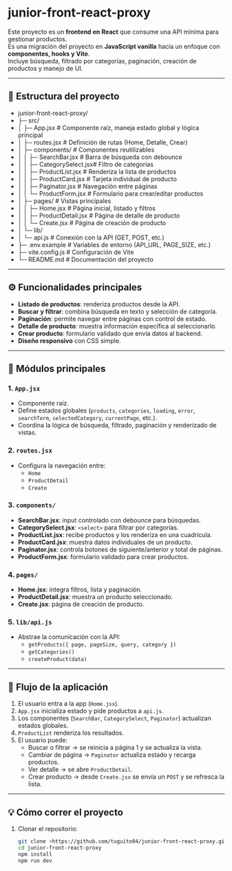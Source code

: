 # junior-front-react-proxy

Este proyecto es un **frontend en React** que consume una API mínima para gestionar productos.  
Es una migración del proyecto en **JavaScript vanilla** hacia un enfoque con **componentes, hooks y Vite**.  
Incluye búsqueda, filtrado por categorías, paginación, creación de productos y manejo de UI.

---

## 📂 Estructura del proyecto

- junior-front-react-proxy/
- ├─ src/
- │  ├─ App.jsx              # Componente raíz, maneja estado global y lógica principal
- │  ├─ routes.jsx           # Definición de rutas (Home, Detalle, Crear)
- │  ├─ components/          # Componentes reutilizables
- │  │  ├─ SearchBar.jsx     # Barra de búsqueda con debounce
- │  │  ├─ CategorySelect.jsx# Filtro de categorías
- │  │  ├─ ProductList.jsx   # Renderiza la lista de productos
- │  │  ├─ ProductCard.jsx   # Tarjeta individual de producto
- │  │  ├─ Paginator.jsx     # Navegación entre páginas
- │  │  └─ ProductForm.jsx   # Formulario para crear/editar productos
- │  ├─ pages/               # Vistas principales
- │  │  ├─ Home.jsx          # Página inicial, listado y filtros
- │  │  ├─ ProductDetail.jsx # Página de detalle de producto
- │  │  └─ Create.jsx        # Página de creación de producto
- │  └─ lib/
- │     └─ api.js            # Conexión con la API (GET, POST, etc.)
- ├─ .env.example            # Variables de entorno (API_URL, PAGE_SIZE, etc.)
- ├─ vite.config.js          # Configuración de Vite
- └─ README.md               # Documentación del proyecto

---

## ⚙️ Funcionalidades principales

- **Listado de productos**: renderiza productos desde la API.
- **Buscar y filtrar**: combina búsqueda en texto y selección de categoría.
- **Paginación**: permite navegar entre páginas con control de estado.
- **Detalle de producto**: muestra información específica al seleccionarlo.
- **Crear producto**: formulario validado que envía datos al backend.
- **Diseño responsivo** con CSS simple.

---

## 🧩 Módulos principales

### 1. `App.jsx`
- Componente raíz.
- Define estados globales (`products`, `categories`, `loading`, `error`, `searchTerm`, `selectedCategory`, `currentPage`, etc.).
- Coordina la lógica de búsqueda, filtrado, paginación y renderizado de vistas.

### 2. `routes.jsx`
- Configura la navegación entre:
  - `Home`
  - `ProductDetail`
  - `Create`

### 3. `components/`
- **SearchBar.jsx**: input controlado con debounce para búsquedas.
- **CategorySelect.jsx**: `<select>` para filtrar por categorías.
- **ProductList.jsx**: recibe productos y los renderiza en una cuadrícula.
- **ProductCard.jsx**: muestra datos individuales de un producto.
- **Paginator.jsx**: controla botones de siguiente/anterior y total de páginas.
- **ProductForm.jsx**: formulario validado para crear productos.

### 4. `pages/`
- **Home.jsx**: integra filtros, lista y paginación.
- **ProductDetail.jsx**: muestra un producto seleccionado.
- **Create.jsx**: página de creación de producto.

### 5. `lib/api.js`
- Abstrae la comunicación con la API:
  - `getProducts({ page, pageSize, query, category })`
  - `getCategories()`
  - `createProduct(data)`

---

## 🚀 Flujo de la aplicación

1. El usuario entra a la app (`Home.jsx`).
2. `App.jsx` inicializa estado y pide productos a `api.js`.
3. Los componentes (`SearchBar`, `CategorySelect`, `Paginator`) actualizan estados globales.
4. `ProductList` renderiza los resultados.
5. El usuario puede:
   - Buscar o filtrar → se reinicia a página 1 y se actualiza la vista.
   - Cambiar de página → `Paginator` actualiza estado y recarga productos.
   - Ver detalle → se abre `ProductDetail`.
   - Crear producto → desde `Create.jsx` se envía un `POST` y se refresca la lista.

---

## 💡 Cómo correr el proyecto

1. Clonar el repositorio:
   ```bash
   git clone <https://github.com/tuguito04/junior-front-react-proxy.git>
   cd junior-front-react-proxy
   npm install
   npm run dev



